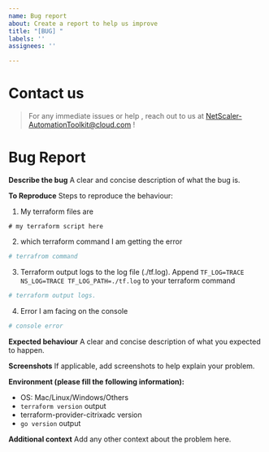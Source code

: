 ```yaml
---
name: Bug report
about: Create a report to help us improve
title: "[BUG] "
labels: ''
assignees: ''

---
```


# Contact us

> For any immediate issues or help , reach out to us at NetScaler-AutomationToolkit@cloud.com !

# Bug Report

**Describe the bug**
A clear and concise description of what the bug is.

**To Reproduce**
Steps to reproduce the behaviour:
1. My terraform files are
```hcl
# my terraform script here
```
2. which terraform command I am getting the error
```bash
# terrafrom command
```
3. Terraform output logs to the log file (./tf.log). Append `TF_LOG=TRACE NS_LOG=TRACE TF_LOG_PATH=./tf.log` to your terraform command
```bash
# terraform output logs.
```
4. Error I am facing on the console
```bash
# console error
```

**Expected behaviour**
A clear and concise description of what you expected to happen.

**Screenshots**
If applicable, add screenshots to help explain your problem.

**Environment (please fill the following information):**
 - OS: Mac/Linux/Windows/Others
 - `terraform version` output
 - terraform-provider-citrixadc version
 - `go version` output

**Additional context**
Add any other context about the problem here.
